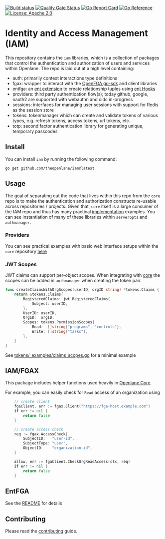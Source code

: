 [![Build status](https://badge.buildkite.com/3346f9d3732a143a78c4da3eb9dcb8f4e9616a64bebd0cbfbd.svg)](https://buildkite.com/theopenlane/iam?branch=main)
[![Quality Gate Status](https://sonarcloud.io/api/project_badges/measure?project=theopenlane_iam&metric=alert_status)](https://sonarcloud.io/summary/new_code?id=theopenlane_iam)
[![Go Report Card](https://goreportcard.com/badge/github.com/theopenlane/iam)](https://goreportcard.com/report/github.com/theopenlane/iam)
[![Go Reference](https://pkg.go.dev/badge/github.com/theopenlane/iam.svg)](https://pkg.go.dev/github.com/theopenlane/iam)
[![License: Apache 2.0](https://img.shields.io/badge/License-Apache2.0-brightgreen.svg)](https://opensource.org/licenses/Apache-2.0)

# Identity and Access Management (IAM)

This repository contains the `iam` libraries, which is a collection of packages that control the authentication and authorization of users and services within Openlane. The repo is laid out at a high level containing:

- auth: primarily context interactions type definitions
- fgax: wrapper to interact with the [OpenFGA go-sdk](https://github.com/openfga/go-sdk) and client libraries
- entfga: an [ent extension](https://entgo.io/docs/extensions/) to create relationship tuples using [ent Hooks](https://entgo.io/docs/hooks/)
- providers: third party authentication flow(s); today github, google, oauth2 are supported with webauthn and oidc in-progress
- sessions: interfaces for managing user sessions with support for Redis as the session store
- tokens: tokenmanager which can create and validate tokens of various types, e.g. refresh tokens, access tokens, url tokens, etc.
- totp: second factor authentication library for generating unique, temporary passcodes

## Install

You can install `iam` by running the following command:

```shell
go get github.com/theopenlane/iam@latest
```

## Usage

The goal of separating out the code that lives within this repo from the `core` repo is to make the authentication and authorization constructs re-usable across repositories / projects. Given that, `core` itself is a large consumer of the IAM repo and thus has many practical [implementation](https://github.com/theopenlane/core/blob/main/internal/httpserve/authmanager/authmanager.go) examples. You can see instantiation of many of these libraries within `serveropts` and `authmanager`.

###  Providers

You can see practical examples with basic web interface setups within the `core` repository [here](https://github.com/theopenlane/core/tree/main/pkg/testutils)

### JWT Scopes

JWT claims can support per-object scopes. When integrating with [core](https://github.com/theopenlane/core) the scopes can be added in `authmanager` when creating the token pair.

```go
func createClaimsWithOrgScopes(userID, orgID string) *tokens.Claims {
	return &tokens.Claims{
		RegisteredClaims: jwt.RegisteredClaims{
			Subject: userID,
		},
		UserID: userID,
		OrgID:  orgID,
		Scopes: tokens.PermissionScopes{
			Read:  []string{"programs", "controls"},
			Write: []string{"tasks"},
		},
	}
}
```

See [tokens/_examples/claims_scopes.go](tokens/_examples/authmanager/claims_scopes.go)
for a minimal example

## IAM/FGAX

This package includes helper functions used heavily in [Openlane Core](https://github.com/theopenlane/core/).

For example, you can easily check for `Read` access of an organization using

```go
	// create client
	fgaClient, err := fgax.Client("https://fga-host.example.com")
	if err != nil {
		return false
	}

	// create access check
	req := fgax.AccessCheck{
		SubjectID:   "user-id",
		SubjectType: "user",
		ObjectID:    "organization-id",
	}

	allow, err := fgaClient.CheckOrgReadAccess(ctx, req)
	if err != nil {
		return false
	}
```

## EntFGA

See the [README](./entfga/README.md) for details

## Contributing

Please read the [contributing](.github/CONTRIBUTING.md) guide.
